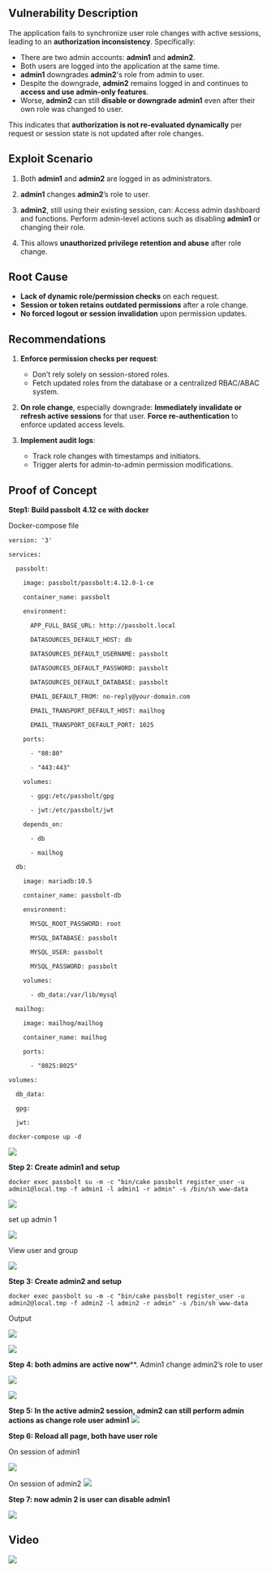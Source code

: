 ## Vulnerability Description

The application fails to synchronize user role changes with active sessions, leading to an **authorization inconsistency**. Specifically:

- There are two admin accounts: **admin1** and **admin2**.
- Both users are logged into the application at the same time.
- **admin1** downgrades **admin2**'s role from admin to user.
- Despite the downgrade, **admin2** remains logged in and continues to **access and use admin-only features**.
- Worse, **admin2** can still **disable or downgrade admin1** even after their own role was changed to user.

This indicates that **authorization is not re-evaluated dynamically** per request or session state is not updated after role changes.

## Exploit Scenario

1. Both **admin1** and **admin2** are logged in as administrators.
2. **admin1** changes **admin2**’s role to user.
3. **admin2**, still using their existing session, can:
	Access admin dashboard and functions.
	Perform admin-level actions such as disabling **admin1** or changing their role.

4. This allows **unauthorized privilege retention and abuse** after role change.

## Root Cause

- **Lack of dynamic role/permission checks** on each request.
- **Session or token retains outdated permissions** after a role change.
- **No forced logout or session invalidation** upon permission updates.

## Recommendations

1. **Enforce permission checks per request**:
	- Don’t rely solely on session-stored roles.
	- Fetch updated roles from the database or a centralized RBAC/ABAC system.

2. **On role change**, especially downgrade:
	**Immediately invalidate or refresh active sessions** for that user.
	 **Force re-authentication** to enforce updated access levels.

3. **Implement audit logs**:
	- Track role changes with timestamps and initiators.
	- Trigger alerts for admin-to-admin permission modifications.

## Proof of Concept

**Step1: Build passbolt** **4.12 ce with docker**

Docker-compose file

```
version: '3'

services:

  passbolt:

    image: passbolt/passbolt:4.12.0-1-ce

    container_name: passbolt

    environment:

      APP_FULL_BASE_URL: http://passbolt.local  

      DATASOURCES_DEFAULT_HOST: db

      DATASOURCES_DEFAULT_USERNAME: passbolt

      DATASOURCES_DEFAULT_PASSWORD: passbolt

      DATASOURCES_DEFAULT_DATABASE: passbolt

      EMAIL_DEFAULT_FROM: no-reply@your-domain.com

      EMAIL_TRANSPORT_DEFAULT_HOST: mailhog

      EMAIL_TRANSPORT_DEFAULT_PORT: 1025

    ports:

      - "80:80"

      - "443:443"

    volumes:

      - gpg:/etc/passbolt/gpg

      - jwt:/etc/passbolt/jwt

    depends_on:

      - db

      - mailhog

  db:

    image: mariadb:10.5

    container_name: passbolt-db

    environment:

      MYSQL_ROOT_PASSWORD: root

      MYSQL_DATABASE: passbolt

      MYSQL_USER: passbolt

      MYSQL_PASSWORD: passbolt

    volumes:

      - db_data:/var/lib/mysql

  mailhog:

    image: mailhog/mailhog

    container_name: mailhog

    ports:

      - "8025:8025"

volumes:

  db_data:

  gpg:

  jwt:
```

```
docker-compose up -d
```

![](attachments/compose_up.png)


**Step 2: Create admin1 and setup**

```
docker exec passbolt su -m -c "bin/cake passbolt register_user -u admin1@local.tmp -f admin1 -l admin1 -r admin" -s /bin/sh www-data
```

![](attachments/create_admin1.png)

set up admin 1

![](attachments/setup_admin1.png)


View user and group

![](attachments/view_admin1.png)

**Step 3: Create admin2 and setup**

```
docker exec passbolt su -m -c "bin/cake passbolt register_user -u admin2@local.tmp -f admin2 -l admin2 -r admin" -s /bin/sh www-data
```

Output 

![](attachments/create_admin2.png)


![](attachments/view_admin2.png)


**Step 4: both admins are active now****. Admin1 change admin2’s role to user

![](attachments/admin1_change_admin2role.png)


![](attachments/admin1_change_admin2role_success.png)



**Step 5: In the active admin2 session, admin2 can still perform admin actions as change role user admin1**
![](attachments/admin2_change_admin1.png)


**Step 6: Reload all page, both have user role**

On session of admin1

![](attachments/onsession_admin1.png)

On session of admin2
![](attachments/onsession_admin2.png)

**Step 7: now admin 2 is user can disable admin1**

![](attachments/admin2_disable_admin1.png)

## Video
![](attachments/passbolt_2.gif)
